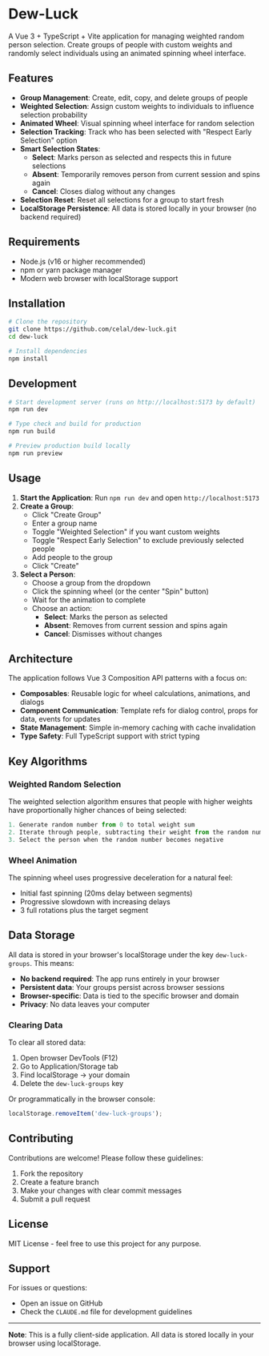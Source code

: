 # Dew-Luck

A Vue 3 + TypeScript + Vite application for managing weighted random person selection. Create groups of people with custom weights and randomly select individuals using an animated spinning wheel interface.

## Features

- **Group Management**: Create, edit, copy, and delete groups of people
- **Weighted Selection**: Assign custom weights to individuals to influence selection probability
- **Animated Wheel**: Visual spinning wheel interface for random selection
- **Selection Tracking**: Track who has been selected with "Respect Early Selection" option
- **Smart Selection States**:
  - **Select**: Marks person as selected and respects this in future selections
  - **Absent**: Temporarily removes person from current session and spins again
  - **Cancel**: Closes dialog without any changes
- **Selection Reset**: Reset all selections for a group to start fresh
- **LocalStorage Persistence**: All data is stored locally in your browser (no backend required)

## Requirements

- Node.js (v16 or higher recommended)
- npm or yarn package manager
- Modern web browser with localStorage support

## Installation

```bash
# Clone the repository
git clone https://github.com/celal/dew-luck.git
cd dew-luck

# Install dependencies
npm install
```

## Development

```bash
# Start development server (runs on http://localhost:5173 by default)
npm run dev

# Type check and build for production
npm run build

# Preview production build locally
npm run preview
```

## Usage

1. **Start the Application**: Run `npm run dev` and open `http://localhost:5173`
2. **Create a Group**:
   - Click "Create Group"
   - Enter a group name
   - Toggle "Weighted Selection" if you want custom weights
   - Toggle "Respect Early Selection" to exclude previously selected people
   - Add people to the group
   - Click "Create"
4. **Select a Person**:
   - Choose a group from the dropdown
   - Click the spinning wheel (or the center "Spin" button)
   - Wait for the animation to complete
   - Choose an action:
     - **Select**: Marks the person as selected
     - **Absent**: Removes from current session and spins again
     - **Cancel**: Dismisses without changes


## Architecture

The application follows Vue 3 Composition API patterns with a focus on:

- **Composables**: Reusable logic for wheel calculations, animations, and dialogs
- **Component Communication**: Template refs for dialog control, props for data, events for updates
- **State Management**: Simple in-memory caching with cache invalidation
- **Type Safety**: Full TypeScript support with strict typing

## Key Algorithms

### Weighted Random Selection
The weighted selection algorithm ensures that people with higher weights have proportionally higher chances of being selected:

```typescript
1. Generate random number from 0 to total weight sum
2. Iterate through people, subtracting their weight from the random number
3. Select the person when the random number becomes negative
```

### Wheel Animation
The spinning wheel uses progressive deceleration for a natural feel:
- Initial fast spinning (20ms delay between segments)
- Progressive slowdown with increasing delays
- 3 full rotations plus the target segment

## Data Storage

All data is stored in your browser's localStorage under the key `dew-luck-groups`. This means:
- **No backend required**: The app runs entirely in your browser
- **Persistent data**: Your groups persist across browser sessions
- **Browser-specific**: Data is tied to the specific browser and domain
- **Privacy**: No data leaves your computer

### Clearing Data

To clear all stored data:
1. Open browser DevTools (F12)
2. Go to Application/Storage tab
3. Find localStorage → your domain
4. Delete the `dew-luck-groups` key

Or programmatically in the browser console:
```javascript
localStorage.removeItem('dew-luck-groups');
```

## Contributing

Contributions are welcome! Please follow these guidelines:
1. Fork the repository
2. Create a feature branch
3. Make your changes with clear commit messages
4. Submit a pull request

## License

MIT License - feel free to use this project for any purpose.

## Support

For issues or questions:
- Open an issue on GitHub
- Check the `CLAUDE.md` file for development guidelines

---

**Note**: This is a fully client-side application. All data is stored locally in your browser using localStorage.
